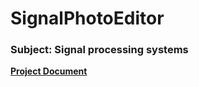 # SignalPhotoEditor
### Subject: Signal processing systems

**[Project Document](https://docs.google.com/document/d/1qzAMANSWu8dwRXPZVoFEA2BeTJzvrayHdxnWs3-Ovmk/edit)**
